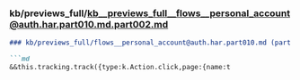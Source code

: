 ### kb/previews_full/kb__previews_full__flows__personal_account@auth.har.part010.md.part002.md

```md
### kb/previews_full/flows__personal_account@auth.har.part010.md (part 002)

```md
&&this.tracking.track({type:k.Action.click,page:{name:t
```

```

```

